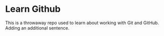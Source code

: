 # Learn Github

This is a throwaway repo used to learn about working with Git and GitHub.
Adding an additional sentence.
